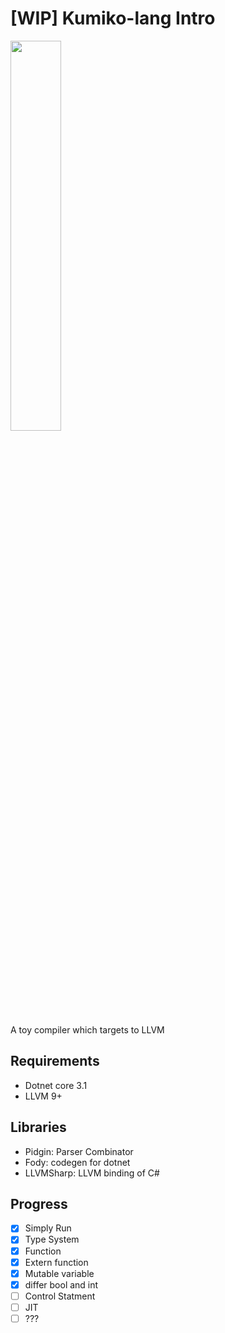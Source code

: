 # [WIP] Kumiko-lang Intro

<img 
	src="https://gofun4-pic.oss-cn-hangzhou.aliyuncs.com/1580649737338.jpeg"
	width="40%"
/>


A toy compiler which targets to LLVM

## Requirements

- Dotnet core 3.1
- LLVM 9+

## Libraries

- Pidgin: Parser Combinator
- Fody: codegen for dotnet
- LLVMSharp: LLVM binding of C#

## Progress

- [x] Simply Run
- [x] Type System
- [x] Function
- [x] Extern function
- [x] Mutable variable
- [x] differ bool and int
- [ ] Control Statment
- [ ] JIT
- [ ] ???

